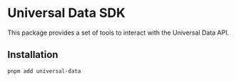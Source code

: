 # Universal Data SDK

This package provides a set of tools to interact with the Universal Data API.

## Installation

```bash
pnpm add universal-data
```
